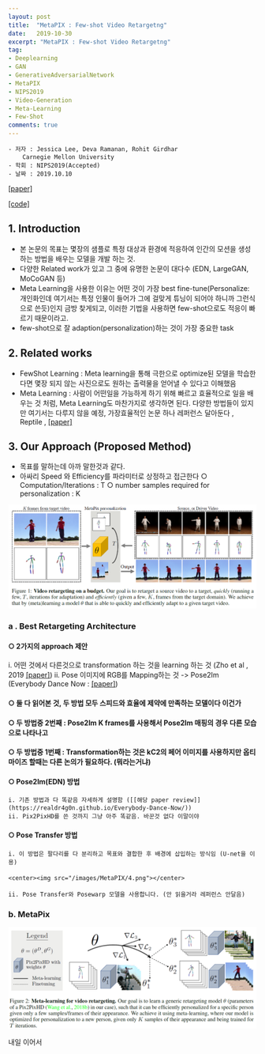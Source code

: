 ```yaml
---
layout: post
title:  "MetaPIX : Few-shot Video Retargetng"
date:   2019-10-30
excerpt: "MetaPIX : Few-shot Video Retargetng"
tag:
- Deeplearning
- GAN 
- GenerativeAdversarialNetwork
- MetaPIX
- NIPS2019
- Video-Generation
- Meta-Learning
- Few-Shot
comments: true
---
```


	- 저자 : Jessica Lee, Deva Ramanan, Rohit Girdhar
		Carnegie Mellon University
	- 학회 : NIPS2019(Accepted)
	- 날짜 : 2019.10.10
[[paper]](https://arxiv.org/abs/1910.04742)

[[code]](https://github.com/imjal/MetaPix)

## 1. Introduction
- 본 논문의 목표는 몇장의 샘플로 특정 대상과 환경에 적응하여 인간의 모션을 생성하는 방법을 배우는 모델을 개발 하는 것.
- 다양한 Related work가 있고 그 중에 유명한 논문이 대다수 (EDN, LargeGAN, MoCoGAN 등)
- Meta Learning을 사용한 이유는 어떤 것이 가장 best fine-tune(Personalize: 개인화인데 여기서는 특정 인물이 들어가 그에 걸맞게 튜닝이 되어야 하니까 그런식으로 쓴듯)인지 금방 찾게되고, 이러한 기법을 사용하면 few-shot으로도 적응이 빠르기 때문이라고.
- few-shot으로 잘 adaption(personalization)하는 것이 가장 중요한 task

## 2. Related works
- FewShot Learning : Meta learning을 통해 극한으로 optimize된 모델을 학습한다면 몇장 되지 않는  사진으로도 원하는 출력물을 얻어낼 수 있다고 이해했음
- Meta Learning : 사람이 어떤일을 가능하게 하기 위해 빠르고 효율적으로 일을 배우는 것 처럼, Meta Learning도 마찬가지로 생각하면 된다.
      다양한 방법들이 있지만 여기서는 다루지 않을 예정, 가장효율적인 논문 하나 레퍼런스 달아둔다 , Reptile , [[paper]](https://arxiv.org/abs/1803.02999)

## 3. Our Approach (Proposed Method)
- 목표를 말하는데 아까 말한것과 같다.
- 아싸리 Speed 와 Efficiency를 파라미터로 상정하고 접근한다 
  ○ Computation/Iterations : T
  ○ number samples required for personalization : K
	
<center><img src="/images/MetaPIX/1.png"></center>

	
### a . Best Retargeting Architecture
#### ○ 2가지의 approach 제안
i. 어떤 것에서 다른것으로 transformation 하는 것을 learning 하는 것 (Zho et al , 2019 [[paper]](https://arxiv.org/pdf/1904.00129.pdf))
ii. Pose 이미지에 RGB를 Mapping하는 것 -> Pose2Im (Everybody Dance Now : [[paper]](https://arxiv.org/abs/1808.07371))
    
#### ○ 둘 다 읽어본 것, 두 방법 모두 스피드와 효율에 제약에 만족하는 모델이다 이건가
  
#### ○ 두 방법중 2번째 : Pose2Im K frames를 사용해서 Pose2Im 매핑의 경우 다른 모습으로 나타나고
  
#### ○ 두 방법중 1번째 : Transformation하는 것은 kC2의 페어 이미지를 사용하지만 옵티마이즈 할때는 다른 논의가 필요하다. (뭐라는거냐)
    
#### ○ Pose2Im(EDN) 방법

    i. 기존 방법과 다 똑같음 자세하게 설명함 ([[해당 paper review]](https://realdr4g0n.github.io/Everybody-Dance-Now/))
    ii. Pix2PixHD를 쓴 것까지 그냥 아주 똑같음. 바꾼것 없다 이말이야

#### ○ Pose Transfer 방법

    i. 이 방법은 팔다리를 다 분리하고 목표와 결합한 후 배경에 삽입하는 방식임 (U-net을 이용)

    <center><img src="/images/MetaPIX/4.png"></center>

    ii. Pose Transfer와 Posewarp 모델을 사용합니다. (안 읽을거라 레퍼런스 안달음)

### b. MetaPix

<center><img src="/images/MetaPIX/2.png"></center>

내일 이어서
